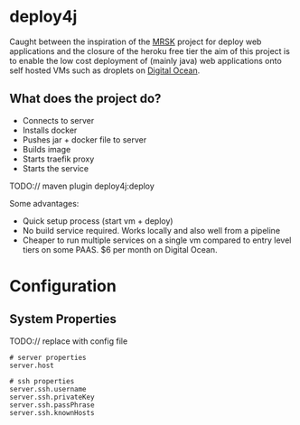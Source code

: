 # deploy4j

Caught between the inspiration of the [MRSK](https://mrsk.dev/) project for deploy web applications and the closure of the heroku free tier the aim of this project is to enable the low cost deployment of (mainly java) web applications onto self hosted VMs such as droplets on [Digital Ocean](https://www.digitalocean.com/products/droplets).

## What does the project do?

* Connects to server
* Installs docker
* Pushes jar + docker file to server
* Builds image
* Starts traefik proxy
* Starts the service

TODO:// maven plugin deploy4j:deploy

Some advantages:

* Quick setup process (start vm + deploy)
* No build service required. Works locally and also well from a pipeline
* Cheaper to run multiple services on a single vm compared to entry level tiers on some PAAS. $6 per month on Digital Ocean.

# Configuration

## System Properties
TODO:// replace with config file
```properties
# server properties
server.host

# ssh properties
server.ssh.username
server.ssh.privateKey
server.ssh.passPhrase
server.ssh.knownHosts
```